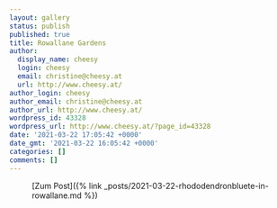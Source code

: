 ```yaml
---
layout: gallery
status: publish
published: true
title: Rowallane Gardens
author:
  display_name: cheesy
  login: cheesy
  email: christine@cheesy.at
  url: http://www.cheesy.at/
author_login: cheesy
author_email: christine@cheesy.at
author_url: http://www.cheesy.at/
wordpress_id: 43328
wordpress_url: http://www.cheesy.at/?page_id=43328
date: '2021-03-22 17:05:42 +0000'
date_gmt: '2021-03-22 16:05:42 +0000'
categories: []
comments: []
---
```

<!-- wp:core-embed/wordpress {"url":"http://www.cheesy.at/2021/03/rhododendronbluete-in-rowallane/","type":"rich","providerNameSlug":"cheesy-at","className":""} -->
<figure class="wp-block-embed-wordpress wp-block-embed is-type-rich is-provider-cheesy-at">
<div class="wp-block-embed__wrapper">
[Zum Post]({% link _posts/2021-03-22-rhododendronbluete-in-rowallane.md %})
</div>
</figure>
<!-- /wp:core-embed/wordpress -->
<!-- wp:paragraph --><!-- /wp:paragraph -->
